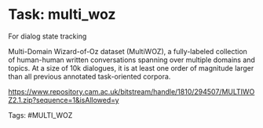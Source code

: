 Task: multi_woz
===========

For dialog state tracking

Multi-Domain Wizard-of-Oz dataset (MultiWOZ), a fully-labeled collection of human-human written conversations spanning over multiple domains and topics. At a size of 10k dialogues, it is at least one order of magnitude larger than all previous annotated task-oriented corpora.

https://www.repository.cam.ac.uk/bitstream/handle/1810/294507/MULTIWOZ2.1.zip?sequence=1&isAllowed=y

Tags: #MULTI_WOZ


